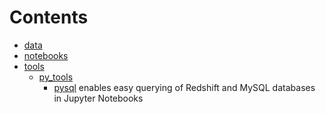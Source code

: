 # Contents

* [data](https://github.com/ycfeng/data-science/tree/master/data)
* [notebooks](https://github.com/ycfeng/data-science/tree/master/notebooks)
* [tools](https://github.com/ycfeng/data-science/tree/master/tools)
    * [py_tools](https://github.com/ycfeng/data-science/tree/master/tools/py_tools)
         * [pysql](https://github.com/ycfeng/data-science/tree/master/tools/py_tools/pysql) enables easy querying of Redshift and MySQL databases in Jupyter Notebooks
